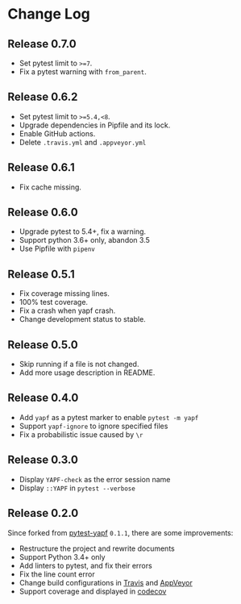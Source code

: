 # Change Log

## Release 0.7.0

- Set pytest limit to `>=7`.
- Fix a pytest warning with `from_parent`.

## Release 0.6.2

- Set pytest limit to `>=5.4,<8`.
- Upgrade dependencies in Pipfile and its lock.
- Enable GitHub actions.
- Delete `.travis.yml` and `.appveyor.yml`

## Release 0.6.1

- Fix cache missing.

## Release 0.6.0

- Upgrade pytest to 5.4+, fix a warning.
- Support python 3.6+ only, abandon 3.5
- Use Pipfile with `pipenv`

## Release 0.5.1

- Fix coverage missing lines.
- 100% test coverage.
- Fix a crash when yapf crash.
- Change development status to stable.

## Release 0.5.0

- Skip running if a file is not changed.
- Add more usage description in README.

## Release 0.4.0

- Add `yapf` as a pytest marker to enable `pytest -m yapf`
- Support `yapf-ignore` to ignore specified files
- Fix a probabilistic issue caused by `\r`

## Release 0.3.0

- Display `YAPF-check` as the error session name
- Display `::YAPF` in `pytest --verbose`

## Release 0.2.0

Since forked from [pytest-yapf](https://pypi.org/project/pytest-yapf/) `0.1.1`, there are some improvements:

- Restructure the project and rewrite documents
- Support Python 3.4+ only
- Add linters to pytest, and fix their errors
- Fix the line count error
- Change build configurations in [Travis] and [AppVeyor]
- Support coverage and displayed in [codecov]

[Travis]:https://travis-ci.org
[AppVeyor]:https://appveyor.com
[codecov]:https://codecov.io
